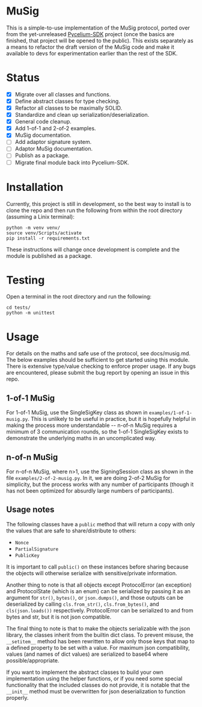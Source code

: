 # MuSig

This is a simple-to-use implementation of the MuSig protocol, ported over from
the yet-unreleased [Pycelium-SDK](https://github.com/k98kurz/pycelium-sdk)
project (once the basics are finished, that project will be opened to the
public). This exists separately as a means to refactor the draft version of the
MuSig code and make it available to devs for experimentation earlier than the
rest of the SDK.

# Status

- [x] Migrate over all classes and functions.
- [x] Define abstract classes for type checking.
- [x] Refactor all classes to be maximally SOLID.
- [x] Standardize and clean up serialization/deserialization.
- [x] General code cleanup.
- [x] Add 1-of-1 and 2-of-2 examples.
- [x] MuSig documentation.
- [ ] Add adaptor signature system.
- [ ] Adaptor MuSig documentation.
- [ ] Publish as a package.
- [ ] Migrate final module back into Pycelium-SDK.

# Installation

Currently, this project is still in development, so the best way to install is
to clone the repo and then run the following from within the root directory
(assuming a Linix terminal):

```
python -m venv venv/
source venv/Scripts/activate
pip install -r requirements.txt
```

These instructions will change once development is complete and the module is
published as a package.

# Testing

Open a terminal in the root directory and run the following:

```
cd tests/
python -m unittest
```

# Usage

For details on the maths and safe use of the protocol, see docs/musig.md. The
below examples should be sufficient to get started using this module. There is
extensive type/value checking to enforce proper usage. If any bugs are encountered,
please submit the bug report by opening an issue in this repo.

## 1-of-1 MuSig

For 1-of-1 MuSig, use the SingleSigKey class as shown in
`examples/1-of-1-musig.py`. This is unlikely to be useful in practice, but it is
hopefully helpful in making the process more understandable -- n-of-n MuSig
requires a minimum of 3 communication rounds, so the 1-of-1 SingleSigKey exists
to demonstrate the underlying maths in an uncomplicated way.

## n-of-n MuSig

For n-of-n MuSig, where n>1, use the SigningSession class as shown in the file
`examples/2-of-2-musig.py`. In it, we are doing 2-of-2 MuSig for simplicity, but
the process works with any number of participants (though it has not been
optimized for absurdly large numbers of participants).

## Usage notes

The following classes have a `public` method that will return a copy with only
the values that are safe to share/distribute to others:
- `Nonce`
- `PartialSignature`
- `PublicKey`

It is important to call `public()` on these instances before sharing because the
objects will otherwise serialize with sensitive/private information.

Another thing to note is that all objects except ProtocolError (an exception)
and ProtocolState (which is an enum) can be serialized by passing it as an
argument for `str()`, `bytes()`, or `json.dumps()`, and those outputs can be
deserialized by calling `cls.from_str()`, `cls.from_bytes()`, and
`cls(json.loads())` respectively. ProtocolError can be serialized to and from
bytes and str, but it is not json compatible.

The final thing to note is that to make the objects serializable with the json
library, the classes inherit from the builtin dict class. To prevent misuse, the
`__setitem__` method has been rewritten to allow only those keys that map to a
defined property to be set with a value. For maximum json compatibility, values
(and names of dict values) are serialized to base64 where possible/appropriate.

If you want to implement the abstract classes to build your own implementation
using the helper functions, or if you need some special functionality that the
included classes do not provide, it is notable that the `__init__` method must
be overwritten for json deserialization to function properly.
